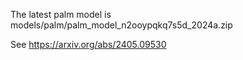 The latest palm model is models/palm/palm_model_n2ooypqkq7s5d_2024a.zip

See https://arxiv.org/abs/2405.09530

